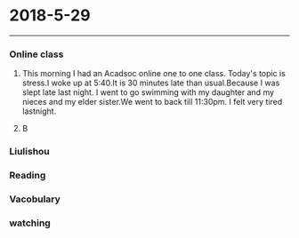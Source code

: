 2018-5-29
===
***
### Online class
1. This morning I had an Acadsoc online one to one class. Today's topic is stress.I woke up at 5:40.It is 30 minutes late than usual.Because I was slept late last night. I went  to go swimming with my daughter and my nieces and my elder sister.We went to back till 11:30pm. I felt very tired lastnight.

2. B


### Liulishou



### Reading



### Vacobulary



### watching

